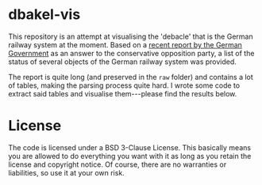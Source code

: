 # dbakel-vis

This repository is an attempt at visualising the 'debacle' that is the
German railway system at the moment. Based on a [recent report by the
German Government](https://dserver.bundestag.de/btd/20/102/2010284.pdf)
as an answer to the conservative opposition party, a list of the status
of several objects of the German railway system was provided.

The report is quite long (and preserved in the `raw` folder) and
contains a lot of tables, making the parsing process quite hard. I wrote
some code to extract said tables and visualise them---please find the
results below.

# License

The code is licensed under a BSD 3-Clause License. This basically means
you are allowed to do everything you want with it as long as you retain
the license and copyright notice. Of course, there are no warranties or
liabilities, so use it at your own risk.
